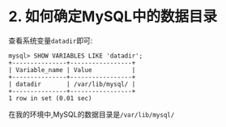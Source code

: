 # 2. 如何确定MySQL中的数据目录

查看系统变量`datadir`即可:

```
mysql> SHOW VARIABLES LIKE 'datadir';
+---------------+-----------------+
| Variable_name | Value           |
+---------------+-----------------+
| datadir       | /var/lib/mysql/ |
+---------------+-----------------+
1 row in set (0.01 sec)
```

在我的环境中,MySQL的数据目录是`/var/lib/mysql/`
